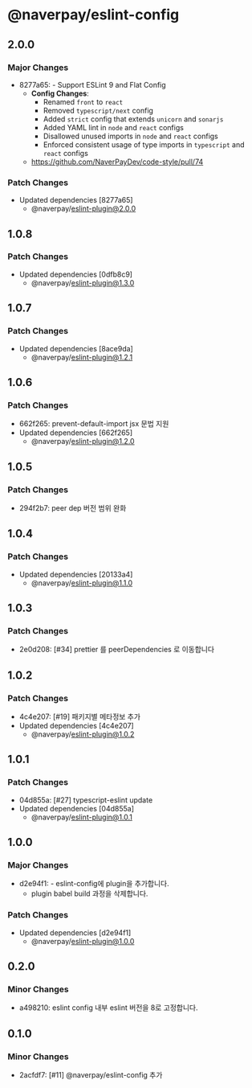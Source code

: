 # @naverpay/eslint-config

## 2.0.0

### Major Changes

- 8277a65: - Support ESLint 9 and Flat Config
  - **Config Changes**:
    - Renamed `front` to `react`
    - Removed `typescript/next` config
    - Added `strict` config that extends `unicorn` and `sonarjs`
    - Added YAML lint in `node` and `react` configs
    - Disallowed unused imports in `node` and `react` configs
    - Enforced consistent usage of type imports in `typescript` and `react` configs
  - <https://github.com/NaverPayDev/code-style/pull/74>

### Patch Changes

- Updated dependencies [8277a65]
  - @naverpay/eslint-plugin@2.0.0

## 1.0.8

### Patch Changes

- Updated dependencies [0dfb8c9]
  - @naverpay/eslint-plugin@1.3.0

## 1.0.7

### Patch Changes

- Updated dependencies [8ace9da]
  - @naverpay/eslint-plugin@1.2.1

## 1.0.6

### Patch Changes

- 662f265: prevent-default-import jsx 문법 지원
- Updated dependencies [662f265]
  - @naverpay/eslint-plugin@1.2.0

## 1.0.5

### Patch Changes

- 294f2b7: peer dep 버전 범위 완화

## 1.0.4

### Patch Changes

- Updated dependencies [20133a4]
  - @naverpay/eslint-plugin@1.1.0

## 1.0.3

### Patch Changes

- 2e0d208: [#34] prettier 를 peerDependencies 로 이동합니다

## 1.0.2

### Patch Changes

- 4c4e207: [#19] 패키지별 메타정보 추가
- Updated dependencies [4c4e207]
  - @naverpay/eslint-plugin@1.0.2

## 1.0.1

### Patch Changes

- 04d855a: [#27] typescript-eslint update
- Updated dependencies [04d855a]
  - @naverpay/eslint-plugin@1.0.1

## 1.0.0

### Major Changes

- d2e94f1: - eslint-config에 plugin을 추가합니다.
  - plugin babel build 과정을 삭제합니다.

### Patch Changes

- Updated dependencies [d2e94f1]
  - @naverpay/eslint-plugin@1.0.0

## 0.2.0

### Minor Changes

- a498210: eslint config 내부 eslint 버전을 8로 고정합니다.

## 0.1.0

### Minor Changes

- 2acfdf7: [#11] @naverpay/eslint-config 추가
